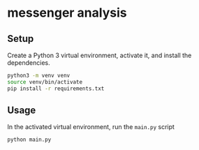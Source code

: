 # messenger analysis

## Setup

Create a Python 3 virtual environment, activate it, and install the dependencies.

```bash
python3 -m venv venv
source venv/bin/activate
pip install -r requirements.txt
```

## Usage

In the activated virtual environment, run the `main.py` script

```bash
python main.py
```
